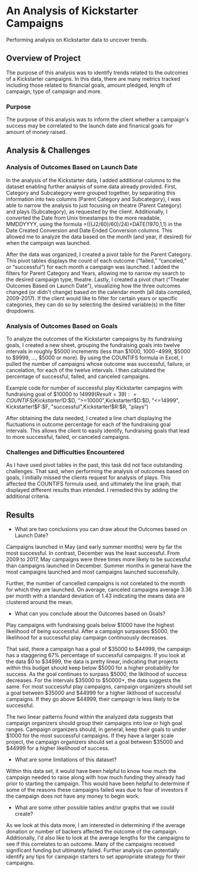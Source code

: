 # An Analysis of Kickstarter Campaigns
Performing analysis on Kickstarter data to uncover trends.

## Overview of Project
The purpose of this analysis was to identify trends related to the outcomes of a Kickstarter campaigns. In this data, there are many metrics tracked including those related to financial goals, amount pledged, length of campaign, type of campaign and more. 

### Purpose
The purpose of this analysis was to inform the client whether a campaign's success may be correlated to the launch date and finanical goals for amount of money raised.  

## Analysis & Challenges

### Analysis of Outcomes Based on Launch Date
In the analysis of the Kickstarter data, I added additional columns to the dataset enabling further analysis of some data already provided. First, Category and Subcategory were grouped together, by separating this information into two columns (Parent Category and Subcategory), I was able to narrow the analysis to just focusing on theatre (Parent Category) and plays (Subcategory), as requested by the client. Additionally, I converted the Date from Unix timestamps to the more readable, MMDDYYYY, using the formula =(((J2/60)/60)/24)+DATE(1970,1,1) in the Date Created Conversion and Date Ended Conversion columns. This allowed me to analyze the data based on the month (and year, if desired) for when the campaign was launched.  

After the data was organized, I created a pivot table for the Parent Category. This pivot tables displays the count of each outcome (“failed,” “canceled,” or “successful”) for each month a campaign was launched. I added the filters for Parent Category and Years, allowing me to narrow my search to the desired campaign type, theatre. Lastly, I created a pivot chart (“Theater Outcomes Based on Launch Date”), visualizing how the three outcomes changed (or didn't change) based on the calendar month (all data compiled, 2009-2017). If the client would like to filter for certain years or specific categories, they can do so by selecting the desired variable(s) in the filter dropdowns.  

### Analysis of Outcomes Based on Goals
To analyze the outcomes of the Kickstarter campaigns by its fundraising goals, I created a new sheet, grouping the fundraising goals into twelve intervals in roughly $5000 increments (less than $1000, $1000-$4999, $5000 to $9999, ..., $5000 or more). By using the COUNTIFS formula in Excel, I pulled the number of campaigns whose outcome was successful, failure, or cancelation, for each of the twelve intervals. I then calculated the percentage of successful, failed, and canceled campaigns. 

Example code for number of successful play Kickstarter campagins with fundraising goal of $10000 to $14999 (Result = 39): 
=COUNTIFS(Kickstarter!$D:$D, ">=10000",Kickstarter!$D:$D, "<=14999", Kickstarter!$F:$F, "successful",Kickstarter!$R:$R, "plays")

After obtaining the data needed, I created a line chart displaying the fluctuations in outcome percentage for each of the fundraising goal intervals. This allows the client to easily identify, fundraising goals that lead to more successful, failed, or canceled campaigns.

### Challenges and Difficulties Encountered
As I have used pivot tables in the past, this task did not face outstanding challenges. That said, when performing the analysis of outcomes based on goals, I initially missed the clients request for analysis of plays. This affected the COUNTIFS formula used, and ultimately the line graph, that displayed different results than intended. I remedied this by adding the additional criteria.  

## Results

* What are two conclusions you can draw about the Outcomes based on Launch Date?

Campaigns launched in May (and early summer months) were by far the most successful. In contrast, December was the least successful. From 2009 to 2017, May campaigns were    three times more likely to be successful than campaigns launched in December. Summer months in general have the most campaigns launched and most campaigns launched        successfully. 

Further, the number of cancelled campaigns is not corelated to the month for which they are launched. On average, canceled campaigns average 3.36 per month with a standard deviation of 1.43 indicating the means data are clustered around the mean. 

* What can you conclude about the Outcomes based on Goals?

Play campaigns with fundraising goals below $1000 have the highest likelihood of being successful. After a campaign surpasses $5000, the likelihood for a successful play campaign continuously decreases. 

That said, there a campaign has a goal of $35000 to $44999, the campaign has a staggering 67% percentage of successful campaigns. If you look at the data $0 to $34999, the data is pretty linear, indicating that projects within this budget should keep below $5000 for a higher probability for success. As the goal continues to surpass $5000, the liklihood of success decreases. For the intervals $35000 to $50000+, the data suggests the same. For most successful play campaigns, campaign organizers should set a goal between $35000 and $44999 for a higher liklihood of successful campaigns. If they go above $44999, their campaign is less likely to be successful. 

The two linear patterns found within the analyzed data suggests that campaign organizers should group their campaigns into low or high goal ranges. Campaign organizers should, in general, keep their goals to under $1000 for the most successful campaigns. If they have a larger scale project, the campaign organizers should set a goal between $35000 and $44999 for a higher likelihood of success. 

* What are some limitations of this dataset?

Within this data set, it would have been helpful to know how much the campaign needed to raise along with how much funding they already had prior to starting the campaign. This would have been helpful to determine if some of the reasons these campaigns failed was due to fear of investors if the campaign does not have any money to begin work. 

* What are some other possible tables and/or graphs that we could create?

As we look at this data more, I am interested in determining if the average donation or number of backers affected the outcome of the campaign. Additionally, I'd also like to look at the average lengths for the campaigns to see if this correlates to an outcome. Many of the campaigns received significant funding but ultimately failed. Further analysis can potentially identify any tips for campaign starters to set appropriate strategy for their campaigns.
